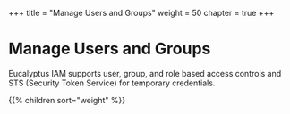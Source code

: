 +++
title = "Manage Users and Groups"
weight = 50
chapter = true
+++

# Manage Users and Groups
Eucalyptus IAM supports user, group, and role based access controls and STS (Security Token Service) for temporary credentials.

{{% children sort="weight" %}}
